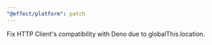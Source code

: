```yaml
---
"@effect/platform": patch
---
```


Fix HTTP Client's compatibility with Deno due to globalThis.location.
